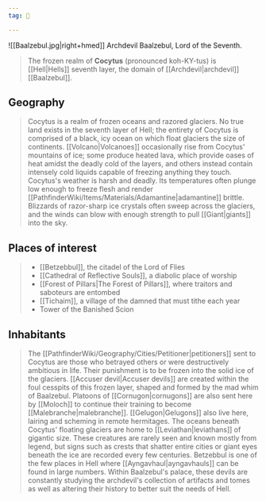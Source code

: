 ```yaml
---
tag: 🌌

---
```

![[Baalzebul.jpg|right+hmed]] 
 Archdevil Baalzebul, Lord of the Seventh.
> The frozen realm of **Cocytus** (pronounced koh-KY-tus) is [[Hell|Hells]] seventh layer, the domain of [[Archdevil|archdevil]] [[Baalzebul]].



## Geography

> Cocytus is a realm of frozen oceans and razored glaciers. No true land exists in the seventh layer of Hell; the entirety of Cocytus is comprised of a black, icy ocean on which float glaciers the size of continents. [[Volcano|Volcanoes]] occasionally rise from Cocytus' mountains of ice; some produce heated lava, which provide oases of heat amidst the deadly cold of the layers, and others instead contain intensely cold liquids capable of freezing anything they touch.
> Cocytus's weather is harsh and deadly. Its temperatures often plunge low enough to freeze flesh and render [[PathfinderWiki/Items/Materials/Adamantine|adamantine]] brittle. Blizzards of razor-sharp ice crystals often sweep across the glaciers, and the winds can blow with enough strength to pull [[Giant|giants]] into the sky.


## Places of interest

> - [[Betzebbul]], the citadel of the Lord of Flies
> - [[Cathedral of Reflective Souls]], a diabolic place of worship
> - [[Forest of Pillars|The Forest of Pillars]], where traitors and saboteurs are entombed
> - [[Tichaim]], a village of the damned that must tithe each year
> - Tower of the Banished Scion

## Inhabitants

> The [[PathfinderWiki/Geography/Cities/Petitioner|petitioners]] sent to Cocytus are those who betrayed others or were destructively ambitious in life. Their punishment is to be frozen into the solid ice of the glaciers.
> [[Accuser devil|Accuser devils]] are created within the foul cesspits of this frozen layer, shaped and formed by the mad whim of Baalzebul. Platoons of [[Cornugon|cornugons]] are also sent here by [[Moloch]] to continue their training to become [[Malebranche|malebranche]]. [[Gelugon|Gelugons]] also live here, lairing and scheming in remote hermitages.
> The oceans beneath Cocytus' floating glaciers are home to [[Leviathan|leviathans]] of gigantic size. These creatures are rarely seen and known mostly from legend, but signs such as crests that shatter entire cities or giant eyes beneath the ice are recorded every few centuries.
> Betzebbul is one of the few places in Hell where [[Ayngavhaul|ayngavhauls]] can be found in large numbers. Within Baalzebul's palace, these devils are constantly studying the archdevil's collection of artifacts and tomes as well as altering their history to better suit the needs of Hell.









